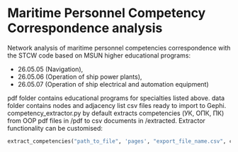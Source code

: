 # Maritime Personnel Competency Correspondence analysis
Network analysis of maritime personnel competencies correspondence with the STCW code based on MSUN higher educational programs:
- 26.05.05 (Navigation),
- 26.05.06 (Operation of ship power plants),
- 26.05.07 (Operation of ship electrical and automation equipment)

pdf folder contains educational programs for specialties listed above.
data folder contains nodes and adjacency list csv files ready to import to Gephi.
competency_extractor.py by default extracts competencies (УК, ОПК, ПК) from OOP pdf files in /pdf to csv documents in /extracted.
Extractor functionality can be customised:

``` python
extract_competencies("path_to_file", 'pages', "export_file_name.csv", column_index=column_number)
```